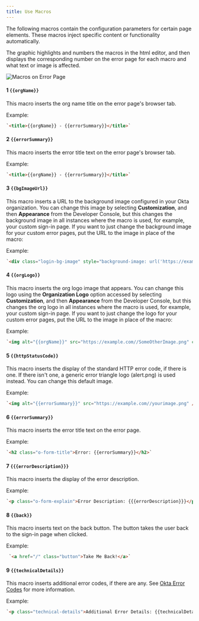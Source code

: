 ```yaml
---
title: Use Macros
---
```

The following macros contain the configuration parameters for certain page elements. These macros inject specific content or functionality automatically.

The graphic highlights and numbers the macros in the html editor, and then displays the corresponding number on the error page for each macro and what text or image is affected.

![Macros on Error Page](/img/custErrorPage.png "Macros on Error Page")

#### 1 <span v-pre>`{{orgName}}`</span> 
This macro inserts the org name title on the error page's browser tab.

Example:
```html
`<title>{{orgName}} - {{errorSummary}}</title>`
```

#### 2 <span v-pre>`{{errorSummary}}`</span>
This macro inserts the error title text on the error page's browser tab.

Example:
```html
`<title>{{orgName}} - {{errorSummary}}</title>`
```
#### 3 <span v-pre>`{{bgImageUrl}}`</span>
This macro inserts a URL to the background image configured in your Okta organization. You can change this image by selecting **Customization**, and then **Appearance** from the Developer Console, but this changes the background image in all instances where the macro is used, for example, your custom sign-in page. If you want to just change the background image for your custom error pages, put the URL to the image in place of the macro:

Example:
```html
`<div class="login-bg-image" style="background-image: url('https://example.com//YourBackgroundImage.png')"></div>`
```

#### 4 <span v-pre>`{{orgLogo}}`</span>
This macro inserts the org logo image that appears. You can change this logo using the **Organization Logo** option accessed by selecting **Customization**, and then **Appearance** from the Developer Console, but this changes the org logo in all instances where the macro is used, for example, your custom sign-in page. If you want to just change the logo for your custom error pages, put the URL to the image in place of the macro:

Example:
```html
`<img alt="{{orgName}}" src="https://example.com//SomeOtherImage.png" class="org-logo">`
```

#### 5 <span v-pre>`{{httpStatusCode}}`</span>
This macro inserts the display of the standard HTTP error code, if there is one. If there isn't one, a generic error triangle logo (alert.png) is used instead. You can change this default image.

Example:
```html
`<img alt="{{errorSummary}}" src="https://example.com//yourimage.png" />`
```

#### 6 <span v-pre>`{{errorSummary}}`</span>
This macro inserts the error title text on the error page.

Example:
```html
`<h2 class="o-form-title">Error: {{errorSummary}}</h2>`
```
#### 7 <span v-pre>`{{{errorDescription}}}`</span>
This macro inserts the display of the error description.

Example:
```html
`<p class="o-form-explain">Error Description: {{{errorDescription}}}</p>`
```

#### 8 <span v-pre>`{{back}}`</span>
This macro inserts text on the back button. The button takes the user back to the sign-in page when clicked. 

Example:
```html
 `<a href="/" class="button">Take Me Back!</a>`
 ```
 
#### 9 <span v-pre>`{{technicalDetails}}`</span>
This macro inserts additional error codes, if there are any. See [Okta Error Codes](reference/error_codes/) for more information.

Example:
```html
`<p class="technical-details">Additional Error Details: {{technicalDetails}}</p>`
```

<NextSectionLink/>